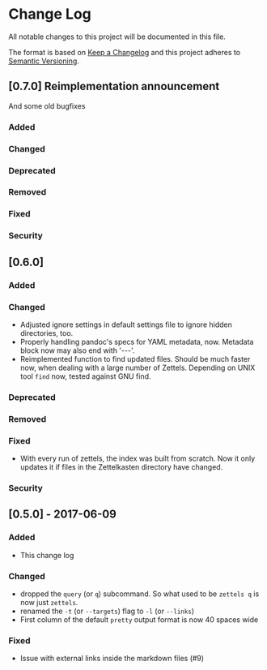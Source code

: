 # Change Log
All notable changes to this project will be documented in this file.

The format is based on [Keep a Changelog](http://keepachangelog.com/)
and this project adheres to [Semantic Versioning](http://semver.org/).

## [0.7.0] Reimplementation announcement

And some old bugfixes

### Added
### Changed
### Deprecated
### Removed
### Fixed
### Security


## [0.6.0]
### Added
### Changed
- Adjusted ignore settings in default settings file to ignore hidden 
  directories, too.
- Properly handling pandoc's specs for YAML metadata, now. Metadata block now 
  may also end with '---'.
- Reimplemented function to find updated files. Should be much faster now, 
  when dealing with a large number of Zettels. Depending on UNIX tool `find`
  now, tested against GNU find.
### Deprecated
### Removed
### Fixed
- With every run of zettels, the index was built from scratch. Now it only 
  updates it if files in the Zettelkasten directory have changed.
### Security

## [0.5.0] - 2017-06-09
### Added
- This change log
### Changed
- dropped the `query` (or `q`) subcommand. So what used to be `zettels q` is 
  now just `zettels`.
- renamed the `-t` (or `--targets`) flag to  `-l` (or `--links`)
- First column of the default `pretty` output format is now 40 spaces wide
### Fixed
- Issue with external links inside the markdown files (#9)
